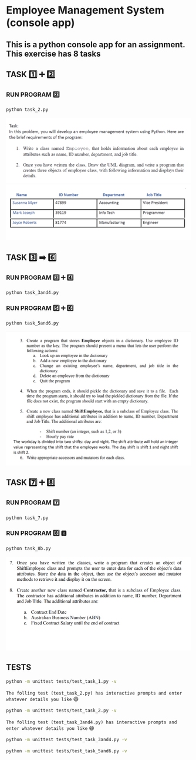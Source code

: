 # Employee Management System (console app)

## This is a python console app for an assignment. This exercise has 8 tasks

## TASK 1️⃣ ➕ :two: 

### RUN PROGRAM :two:

```bash
python task_2.py
```

![task 1 and 2 (instructions)](/screenshots/ems-assignment-task1and2-instructions.png)
![task 1 and 2 (sample employee objects)](/screenshots/ems-assignment-task1and2-sample-employees.png)

## TASK :three: :arrow_right: :six:

### RUN PROGRAM :three: ➕ :four:

```bash
python task_3and4.py
```

### RUN PROGRAM :five: ➕ :six:

```bash
python task_5and6.py
```

![task 3 to 6](/screenshots/ems-assignment-task3to6.png)

## TASK :seven: ➕ :eight:

### RUN PROGRAM :seven:

```bash
python task_7.py
```

### RUN PROGRAM :eight: :b:

```bash
python task_8b.py
```

![task 7 and 8](/screenshots/ems-assignment-task7to8.png)

## TESTS

```bash
python -m unittest tests/test_task_1.py -v
```

`The folling test (test_task_2.py) has interactive prompts and enter whatever details you like` :smile:

```bash
python -m unittest tests/test_task_2.py -v
```

`The folling test (test_task_3and4.py) has interactive prompts and enter whatever details you like` :smile:

```bash
python -m unittest tests/test_task_3and4.py -v
```

```bash
python -m unittest tests/test_task_5and6.py -v

